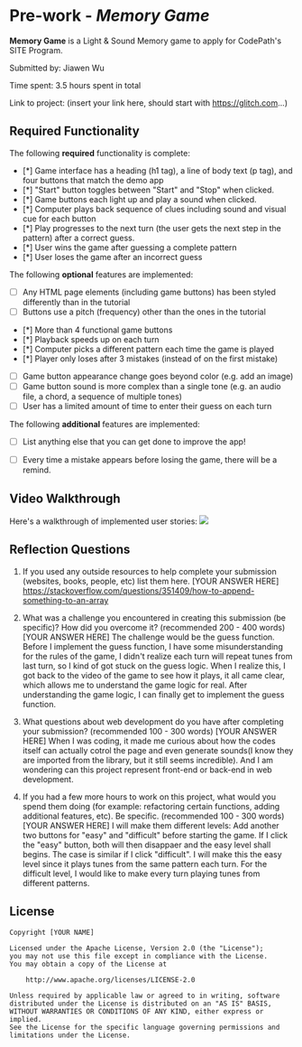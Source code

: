 # Pre-work - *Memory Game*

**Memory Game** is a Light & Sound Memory game to apply for CodePath's SITE Program. 

Submitted by: Jiawen Wu

Time spent: 3.5 hours spent in total

Link to project: (insert your link here, should start with https://glitch.com...)

## Required Functionality

The following **required** functionality is complete:

* [*] Game interface has a heading (h1 tag), a line of body text (p tag), and four buttons that match the demo app
* [*] "Start" button toggles between "Start" and "Stop" when clicked. 
* [*] Game buttons each light up and play a sound when clicked. 
* [*] Computer plays back sequence of clues including sound and visual cue for each button
* [*] Play progresses to the next turn (the user gets the next step in the pattern) after a correct guess. 
* [*] User wins the game after guessing a complete pattern
* [*] User loses the game after an incorrect guess

The following **optional** features are implemented:

* [ ] Any HTML page elements (including game buttons) has been styled differently than in the tutorial
* [ ] Buttons use a pitch (frequency) other than the ones in the tutorial
* [*] More than 4 functional game buttons
* [*] Playback speeds up on each turn
* [*] Computer picks a different pattern each time the game is played
* [*] Player only loses after 3 mistakes (instead of on the first mistake)
* [ ] Game button appearance change goes beyond color (e.g. add an image)
* [ ] Game button sound is more complex than a single tone (e.g. an audio file, a chord, a sequence of multiple tones)
* [ ] User has a limited amount of time to enter their guess on each turn

The following **additional** features are implemented:

- [ ] List anything else that you can get done to improve the app!
* [ ] Every time a mistake appears before losing the game, there will be a remind.

## Video Walkthrough

Here's a walkthrough of implemented user stories:
![](your-link-here)


## Reflection Questions
1. If you used any outside resources to help complete your submission (websites, books, people, etc) list them here. 
[YOUR ANSWER HERE]
https://stackoverflow.com/questions/351409/how-to-append-something-to-an-array

2. What was a challenge you encountered in creating this submission (be specific)? How did you overcome it? (recommended 200 - 400 words) 
[YOUR ANSWER HERE]
The challenge would be the guess function. Before I implement the guess function, I have some misunderstanding for the rules of the game, 
I didn't realize each turn will repeat tunes from last turn, so I kind of got stuck on the guess logic. When I realize this, I got back to the video 
of the game to see how it plays, it all came clear, which allows me to understand the game logic for real. After understanding the game logic, I can 
finally get to implement the guess function.

3. What questions about web development do you have after completing your submission? (recommended 100 - 300 words) 
[YOUR ANSWER HERE]
When I was coding, it made me curious about how the codes itself can actually cotrol the page and even generate sounds(I know they are imported from the library, 
but it still seems incredible). And I am wondering can this project represent front-end or back-end in web development. 

4. If you had a few more hours to work on this project, what would you spend them doing (for example: refactoring certain functions, adding additional features, etc). Be specific. (recommended 100 - 300 words) 
[YOUR ANSWER HERE]
I will make them different levels: 
Add another two buttons for "easy" and "difficult" before starting the game. If I click the "easy" button, both will then disappaer and the easy level shall begins. 
The case is similar if I click "difficult". I will make this the easy level since it plays tunes from the same pattern each turn. For the difficult level, I would 
like to make every turn playing tunes from different patterns.



## License

    Copyright [YOUR NAME]

    Licensed under the Apache License, Version 2.0 (the "License");
    you may not use this file except in compliance with the License.
    You may obtain a copy of the License at

        http://www.apache.org/licenses/LICENSE-2.0

    Unless required by applicable law or agreed to in writing, software
    distributed under the License is distributed on an "AS IS" BASIS,
    WITHOUT WARRANTIES OR CONDITIONS OF ANY KIND, either express or implied.
    See the License for the specific language governing permissions and
    limitations under the License.